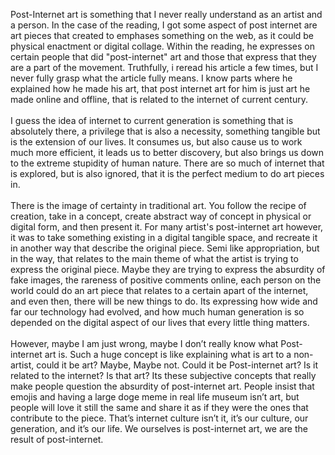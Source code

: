 Post-Internet art is something that I never really understand as an artist and a person. In the case of the reading, I got some aspect of post internet are art pieces that created to emphases something on the web, as it could be physical enactment or digital collage. Within the reading, he expresses on certain people that did "post-internet" art and those that express that they are a part of the movement. Truthfully, i reread his article a few times, but I never fully grasp what the article fully means. I know parts where he explained how he made his art, that post internet art for him is just art he made online and offline, that is related to the internet of current century. 
<br><br>
I guess the idea of internet to current generation is something that is absolutely there, a privilege that is also a necessity, something tangible but is the extension of our lives. It consumes us, but also cause us to work much more efficient, it leads us to better discovery, but also brings us down to the extreme stupidity of human nature. There are so much of internet that is explored, but is also ignored, that it is the perfect medium to do art pieces in. 
<br><br>
There is the image of certainty in traditional art. You follow the recipe of creation, take in a concept, create abstract way of concept in physical or digital form, and then present it. For many artist's post-internet art however, it was to take something existing in a digital tangible space, and recreate it in another way that describe the original piece. Semi like appropriation, but in the way, that relates to the main theme of what the artist is trying to express the original piece. Maybe they are trying to express the absurdity of fake images, the rareness of positive comments online, each person on the world could do an art piece that relates to a certain apart of the internet, and even then, there will be new things to do. Its expressing how wide and far our technology had evolved, and how much human generation is so depended on the digital aspect of our lives that every little thing matters. 
<br><br>
However, maybe I am just wrong, maybe I don’t really know what Post-internet art is. Such a huge concept is like explaining what is art to a non-artist, could it be art? Maybe, Maybe not. Could it be Post-internet art? Is it related to the internet? Is that art? Its these subjective concepts that really make people question the absurdity of post-internet art. People insist that emojis and having a large doge meme in real life museum isn’t art, but people will love it still the same and share it as if they were the ones that contribute to the piece.  That’s internet culture isn’t it, it’s our culture, our generation, and it’s our life. We ourselves is post-internet art, we are the result of post-internet. 

